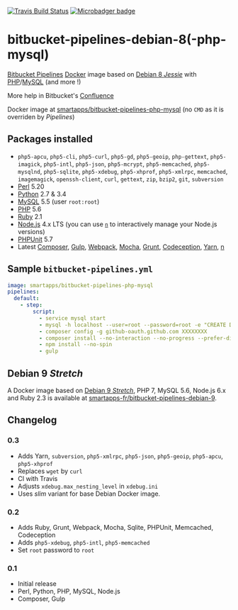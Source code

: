 [![Travis Build Status](https://travis-ci.org/smartapps-fr/bitbucket-pipelines-debian-8.svg?branch=master)](https://travis-ci.org/smartapps-fr/bitbucket-pipelines-debian-8)
[![Microbadger badge](https://images.microbadger.com/badges/image/smartapps/bitbucket-pipelines-php-mysql.svg)](https://microbadger.com/images/smartapps/bitbucket-pipelines-php-mysql)

# bitbucket-pipelines-debian-8(-php-mysql)

[Bitbucket Pipelines](https://bitbucket.org/product/features/pipelines) [Docker](https://www.docker.com/) image based on [Debian 8 _Jessie_](https://www.debian.org/releases/jessie/) with [PHP](http://php.net/)/[MySQL](https://www.mysql.com) (and more !)

More help in Bitbucket's [Confluence](https://confluence.atlassian.com/bitbucket/bitbucket-pipelines-beta-792496469.html)

Docker image at [smartapps/bitbucket-pipelines-php-mysql](https://hub.docker.com/r/smartapps/bitbucket-pipelines-php-mysql/) (no `CMD` as it is overriden by *Pipelines*)

## Packages installed

 - `php5-apcu`, `php5-cli`, `php5-curl`, `php5-gd`, `php5-geoip`, `php-gettext`, `php5-imagick`, `php5-intl`, `php5-json`, `php5-mcrypt`, `php5-memcached`, `php5-mysqlnd`, `php5-sqlite`, `php5-xdebug`, `php5-xhprof`, `php5-xmlrpc`, `memcached`, `imagemagick`, `openssh-client`, `curl`, `gettext`, `zip`, `bzip2`, `git`, `subversion`
 - [Perl](https://www.perl.org/) 5.20
 - [Python](https://www.python.org/) 2.7 & 3.4
 - [MySQL](https://www.mysql.com/) 5.5 (user `root:root`)
 - [PHP](http://www.php.net/) 5.6
 - [Ruby](https://www.ruby-lang.org/) 2.1
 - [Node.js](https://nodejs.org/) 4.x LTS (you can use [`n`](https://github.com/tj/n) to interactively manage your Node.js versions)
 - [PHPUnit](https://phpunit.de/) 5.7
 - Latest [Composer](https://getcomposer.org/), [Gulp](http://gulpjs.com/), [Webpack](https://webpack.github.io/), [Mocha](https://mochajs.org/), [Grunt](http://gruntjs.com/), [Codeception](https://codeception.com/), [Yarn](https://yarnpkg.com/), [n](https://github.com/tj/n)

## Sample `bitbucket-pipelines.yml`

```YAML
image: smartapps/bitbucket-pipelines-php-mysql
pipelines:
  default:
    - step:
        script:
          - service mysql start
          - mysql -h localhost --user=root --password=root -e "CREATE DATABASE test;"
          - composer config -g github-oauth.github.com XXXXXXXX
          - composer install --no-interaction --no-progress --prefer-dist
          - npm install --no-spin
          - gulp
```

## Debian 9 _Stretch_

A Docker image based on [Debian 9 _Stretch_](https://www.debian.org/releases/stretch/), PHP 7, MySQL 5.6, Node.js 6.x and Ruby 2.3 is available at [smartapps-fr/bitbucket-pipelines-debian-9](https://github.com/smartapps-fr/bitbucket-pipelines-debian-9).

## Changelog

### 0.3

 - Adds Yarn, `subversion`, `php5-xmlrpc`, `php5-json`, `php5-geoip`, `php5-apcu`, `php5-xhprof`
 - Replaces `wget` by `curl`
 - CI with Travis
 - Adjusts `xdebug.max_nesting_level` in `xdebug.ini`
 - Uses *slim* variant for base Debian Docker image.

### 0.2

 - Adds Ruby, Grunt, Webpack, Mocha, Sqlite, PHPUnit, Memcached, Codeception
 - Adds `php5-xdebug`, `php5-intl`, `php5-memcached`
 - Set `root` password to `root`

### 0.1

 - Initial release
 - Perl, Python, PHP, MySQL, Node.js
 - Composer, Gulp
